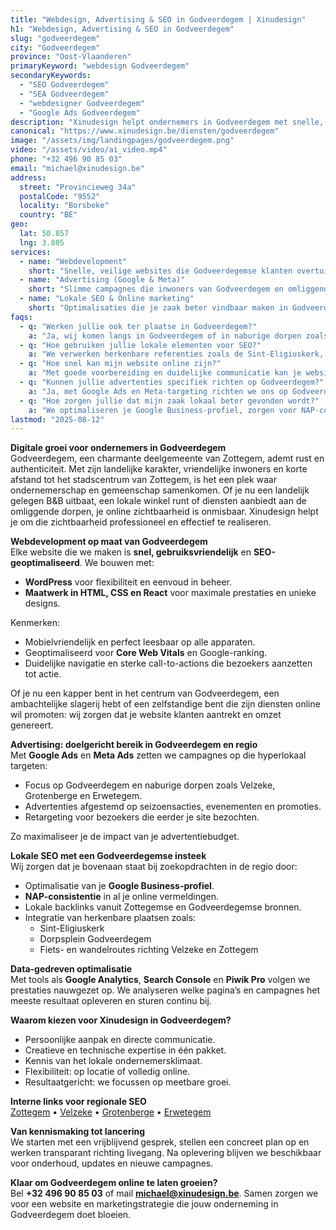 ```yaml
---
title: "Webdesign, Advertising & SEO in Godveerdegem | Xinudesign"
h1: "Webdesign, Advertising & SEO in Godveerdegem"
slug: "godveerdegem"
city: "Godveerdegem"
province: "Oost-Vlaanderen"
primaryKeyword: "webdesign Godveerdegem"
secondaryKeywords:
  - "SEO Godveerdegem"
  - "SEA Godveerdegem"
  - "webdesigner Godveerdegem"
  - "Google Ads Godveerdegem"
description: "Xinudesign helpt ondernemers in Godveerdegem met snelle, gebruiksvriendelijke websites, gerichte advertentiecampagnes en lokale SEO-strategieën die inspelen op de troeven van het dorp."
canonical: "https://www.xinudesign.be/diensten/godveerdegem"
image: "/assets/img/landingpages/godveerdegem.png"
video: "/assets/video/ai_video.mp4"
phone: "+32 496 90 85 03"
email: "michael@xinudesign.be"
address:
  street: "Provincieweg 34a"
  postalCode: "9552"
  locality: "Borsbeke"
  country: "BE"
geo:
  lat: 50.857
  lng: 3.805
services:
  - name: "Webdevelopment"
    short: "Snelle, veilige websites die Godveerdegemse klanten overtuigen en converteren."
  - name: "Advertising (Google & Meta)"
    short: "Slimme campagnes die inwoners van Godveerdegem en omliggende dorpen gericht bereiken."
  - name: "Lokale SEO & Online marketing"
    short: "Optimalisaties die je zaak beter vindbaar maken in Godveerdegem en regio Zottegem."
faqs:
  - q: "Werken jullie ook ter plaatse in Godveerdegem?"
    a: "Ja, wij komen langs in Godveerdegem of in naburige dorpen zoals [Velzeke](/diensten/velzeke), [Grotenberge](/diensten/grotenberge) en [Erwetegem](/diensten/erwetegem). Online afspraken zijn ook mogelijk."
  - q: "Hoe gebruiken jullie lokale elementen voor SEO?"
    a: "We verwerken herkenbare referenties zoals de Sint-Eligiuskerk, het landelijke dorpsplein en nabijgelegen natuurwandelroutes in teksten, meta-data en visuals."
  - q: "Hoe snel kan mijn website online zijn?"
    a: "Met goede voorbereiding en duidelijke communicatie kan je website doorgaans binnen 2 tot 4 weken live staan."
  - q: "Kunnen jullie advertenties specifiek richten op Godveerdegem?"
    a: "Ja, met Google Ads en Meta-targeting richten we ons op Godveerdegem en omliggende regio’s, zodat je boodschap exact de juiste doelgroep bereikt."
  - q: "Hoe zorgen jullie dat mijn zaak lokaal beter gevonden wordt?"
    a: "We optimaliseren je Google Business-profiel, zorgen voor NAP-consistentie en bouwen lokale backlinks rond zoekwoorden zoals 'webdesigner Godveerdegem'."
lastmod: "2025-08-12"
---
```


**Digitale groei voor ondernemers in Godveerdegem**  
Godveerdegem, een charmante deelgemeente van Zottegem, ademt rust en authenticiteit. Met zijn landelijke karakter, vriendelijke inwoners en korte afstand tot het stadscentrum van Zottegem, is het een plek waar ondernemerschap en gemeenschap samenkomen. Of je nu een landelijk gelegen B&B uitbaat, een lokale winkel runt of diensten aanbiedt aan de omliggende dorpen, je online zichtbaarheid is onmisbaar. Xinudesign helpt je om die zichtbaarheid professioneel en effectief te realiseren.

**Webdevelopment op maat van Godveerdegem**  
Elke website die we maken is **snel, gebruiksvriendelijk** en **SEO-geoptimaliseerd**. We bouwen met:
- **WordPress** voor flexibiliteit en eenvoud in beheer.  
- **Maatwerk in HTML, CSS en React** voor maximale prestaties en unieke designs.  

Kenmerken:
- Mobielvriendelijk en perfect leesbaar op alle apparaten.  
- Geoptimaliseerd voor **Core Web Vitals** en Google-ranking.  
- Duidelijke navigatie en sterke call-to-actions die bezoekers aanzetten tot actie.  

Of je nu een kapper bent in het centrum van Godveerdegem, een ambachtelijke slagerij hebt of een zelfstandige bent die zijn diensten online wil promoten: wij zorgen dat je website klanten aantrekt en omzet genereert.

**Advertising: doelgericht bereik in Godveerdegem en regio**  
Met **Google Ads** en **Meta Ads** zetten we campagnes op die hyperlokaal targeten:
- Focus op Godveerdegem en naburige dorpen zoals Velzeke, Grotenberge en Erwetegem.  
- Advertenties afgestemd op seizoensacties, evenementen en promoties.  
- Retargeting voor bezoekers die eerder je site bezochten.  

Zo maximaliseer je de impact van je advertentiebudget.

**Lokale SEO met een Godveerdegemse insteek**  
Wij zorgen dat je bovenaan staat bij zoekopdrachten in de regio door:
- Optimalisatie van je **Google Business-profiel**.  
- **NAP-consistentie** in al je online vermeldingen.  
- Lokale backlinks vanuit Zottegemse en Godveerdegemse bronnen.  
- Integratie van herkenbare plaatsen zoals:
  - Sint-Eligiuskerk  
  - Dorpsplein Godveerdegem  
  - Fiets- en wandelroutes richting Velzeke en Zottegem  

**Data-gedreven optimalisatie**  
Met tools als **Google Analytics**, **Search Console** en **Piwik Pro** volgen we prestaties nauwgezet op. We analyseren welke pagina’s en campagnes het meeste resultaat opleveren en sturen continu bij.

**Waarom kiezen voor Xinudesign in Godveerdegem?**  
- Persoonlijke aanpak en directe communicatie.  
- Creatieve en technische expertise in één pakket.  
- Kennis van het lokale ondernemersklimaat.  
- Flexibiliteit: op locatie of volledig online.  
- Resultaatgericht: we focussen op meetbare groei.  

**Interne links voor regionale SEO**  
[Zottegem](/diensten/zottegem) • [Velzeke](/diensten/velzeke) • [Grotenberge](/diensten/grotenberge) • [Erwetegem](/diensten/erwetegem)

**Van kennismaking tot lancering**  
We starten met een vrijblijvend gesprek, stellen een concreet plan op en werken transparant richting livegang. Na oplevering blijven we beschikbaar voor onderhoud, updates en nieuwe campagnes.

**Klaar om Godveerdegem online te laten groeien?**  
Bel **+32 496 90 85 03** of mail **[michael@xinudesign.be](mailto:michael@xinudesign.be)**. Samen zorgen we voor een website en marketingstrategie die jouw onderneming in Godveerdegem doet bloeien.

